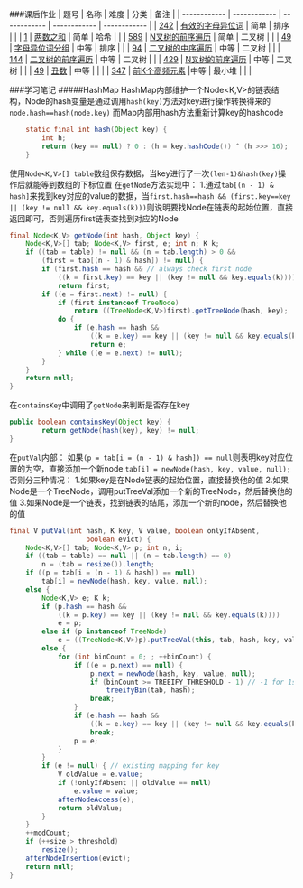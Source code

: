 ###课后作业
| 题号  | 名称  | 难度  | 分类  | 备注  |
| ------------ | ------------ | ------------ | ------------ | ------------ |
| [242](https://leetcode-cn.com/problems/valid-anagram/)  | [有效的字母异位词](https://leetcode-cn.com/problems/valid-anagram/description/ "有效的字母异位词")  | 简单  | 排序  |   |
| [1](https://leetcode-cn.com/problems/two-sum/description/ "1")  | [两数之和](https://leetcode-cn.com/problems/two-sum/description/ "两数之和")  | 简单  | 哈希  |   |
| [589](https://leetcode-cn.com/problems/n-ary-tree-preorder-traversal/description/ "589")  | [N叉树的前序遍历](https://leetcode-cn.com/problems/n-ary-tree-preorder-traversal/description/ "N叉树的前序遍历")  | 简单  | 二叉树  |   |
| [49](https://leetcode-cn.com/problems/group-anagrams/ "49")  | [字母异位词分组](https://leetcode-cn.com/problems/group-anagrams/ "字母异位词分组")  | 中等  | 排序  |   |
| [94](https://leetcode-cn.com/problems/binary-tree-inorder-traversal/ "94")  | [二叉树的中序遍历](https://leetcode-cn.com/problems/binary-tree-inorder-traversal/ "二叉树的中序遍历")  | 中等  | 二叉树  |   |
| [144](https://leetcode-cn.com/problems/binary-tree-preorder-traversal/ "144")  | [二叉树的前序遍历](https://leetcode-cn.com/problems/binary-tree-preorder-traversal/ "二叉树的前序遍历")  | 中等  | 二叉树  |   |
| [429](https://leetcode-cn.com/problems/n-ary-tree-level-order-traversal/ "429")  | [N叉树的前序遍历](https://leetcode-cn.com/problems/n-ary-tree-level-order-traversal/ "N叉树的前序遍历")  | 中等  | 二叉树  |   |
| [49](https://leetcode-cn.com/problems/chou-shu-lcof/ "49")  | [丑数](https://leetcode-cn.com/problems/chou-shu-lcof/ "丑数")  | 中等  |   |   |
| [347](https://leetcode-cn.com/problems/top-k-frequent-elements/solution/qian-k-ge-gao-pin-yuan-su-by-leetcode/ "347")  | [前K个高频元素](https://leetcode-cn.com/problems/top-k-frequent-elements/solution/qian-k-ge-gao-pin-yuan-su-by-leetcode/ "前K个高频元素")  |中等   | 最小堆  |   |   |


###学习笔记
#####HashMap
HashMap内部维护一个Node<K,V>的链表结构，Node的hash变量是通过调用`hash(key)`方法对key进行操作转换得来的`node.hash==hash(node.key)`
而Map内部用hash方法重新计算key的hashcode
```java
    static final int hash(Object key) {
        int h;
        return (key == null) ? 0 : (h = key.hashCode()) ^ (h >>> 16);
    }
```
使用`Node<K,V>[] table`数组保存数据，当key进行了一次`(len-1)&hash(key)`操作后就能等到数组的下标位置
在`getNode`方法实现中：
1.通过`tab[(n - 1) & hash]`来找到key对应的value的数据，当`first.hash==hash && (first.key==key || (key != null && key.equals(k)))`则说明要找Node在链表的起始位置，直接返回即可，否则遍历first链表查找到对应的Node
```java
final Node<K,V> getNode(int hash, Object key) {
    Node<K,V>[] tab; Node<K,V> first, e; int n; K k;
    if ((tab = table) != null && (n = tab.length) > 0 &&
        (first = tab[(n - 1) & hash]) != null) {
        if (first.hash == hash && // always check first node
            ((k = first.key) == key || (key != null && key.equals(k))))
            return first;
        if ((e = first.next) != null) {
            if (first instanceof TreeNode)
                return ((TreeNode<K,V>)first).getTreeNode(hash, key);
            do {
                if (e.hash == hash &&
                    ((k = e.key) == key || (key != null && key.equals(k))))
                    return e;
            } while ((e = e.next) != null);
        }
    }
    return null;
}
```
在`containsKey`中调用了`getNode`来判断是否存在key
```java
public boolean containsKey(Object key) {
        return getNode(hash(key), key) != null;
}
```
在`putVal`内部：
如果`(p = tab[i = (n - 1) & hash]) == null`则表明key对应位置的为空，直接添加一个新node
`tab[i] = newNode(hash, key, value, null);`
否则分三种情况：
1.如果key是在Node链表的起始位置，直接替换他的值
2.如果Node是一个TreeNode，调用putTreeVal添加一个新的TreeNode，然后替换他的值
3.如果Node是一个链表，找到链表的结尾，添加一个新的node，然后替换他的值
```java
final V putVal(int hash, K key, V value, boolean onlyIfAbsent,
                   boolean evict) {
	Node<K,V>[] tab; Node<K,V> p; int n, i;
	if ((tab = table) == null || (n = tab.length) == 0)
		n = (tab = resize()).length;
	if ((p = tab[i = (n - 1) & hash]) == null)
		tab[i] = newNode(hash, key, value, null);
	else {
		Node<K,V> e; K k;
		if (p.hash == hash &&
			((k = p.key) == key || (key != null && key.equals(k))))
			e = p;
		else if (p instanceof TreeNode)
			e = ((TreeNode<K,V>)p).putTreeVal(this, tab, hash, key, value);
		else {
			for (int binCount = 0; ; ++binCount) {
				if ((e = p.next) == null) {
					p.next = newNode(hash, key, value, null);
					if (binCount >= TREEIFY_THRESHOLD - 1) // -1 for 1st
						treeifyBin(tab, hash);
					break;
				}
				if (e.hash == hash &&
					((k = e.key) == key || (key != null && key.equals(k))))
					break;
				p = e;
			}
		}
		if (e != null) { // existing mapping for key
			V oldValue = e.value;
			if (!onlyIfAbsent || oldValue == null)
				e.value = value;
			afterNodeAccess(e);
			return oldValue;
		}
	}
	++modCount;
	if (++size > threshold)
		resize();
	afterNodeInsertion(evict);
	return null;
}
```